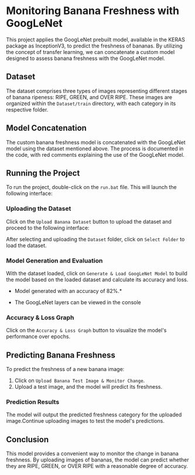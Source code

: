 # Monitoring Banana Freshness with GoogLeNet

This project applies the GoogLeNet prebuilt model, available in the KERAS package as InceptionV3, to predict the freshness of bananas. By utilizing the concept of transfer learning, we can concatenate a custom model designed to assess banana freshness with the GoogLeNet model.

## Dataset

The dataset comprises three types of images representing different stages of banana ripeness: RIPE, GREEN, and OVER RIPE. These images are organized within the `Dataset/train` directory, with each category in its respective folder.


## Model Concatenation

The custom banana freshness model is concatenated with the GoogLeNet model using the dataset mentioned above. The process is documented in the code, with red comments explaining the use of the GoogLeNet model.

## Running the Project

To run the project, double-click on the `run.bat` file. This will launch the following interface:

### Uploading the Dataset

Click on the `Upload Banana Dataset` button to upload the dataset and proceed to the following interface:

After selecting and uploading the `Dataset` folder, click on `Select Folder` to load the dataset.

### Model Generation and Evaluation

With the dataset loaded, click on `Generate & Load GoogLeNet Model` to build the model based on the loaded dataset and calculate its accuracy and loss.
- Model generated with an accuracy of 82%.*

- The GoogLeNet layers can be viewed in the console

### Accuracy & Loss Graph

Click on the `Accuracy & Loss Graph` button to visualize the model's performance over epochs.

## Predicting Banana Freshness

To predict the freshness of a new banana image:

1. Click on `Upload Banana Test Image & Monitor Change`.
2. Upload a test image, and the model will predict its freshness.

### Prediction Results

The model will output the predicted freshness category for the uploaded image.Continue uploading images to test the model's predictions.

## Conclusion

This model provides a convenient way to monitor the change in banana freshness. By uploading images of bananas, the model can predict whether they are RIPE, GREEN, or OVER RIPE with a reasonable degree of accuracy.

